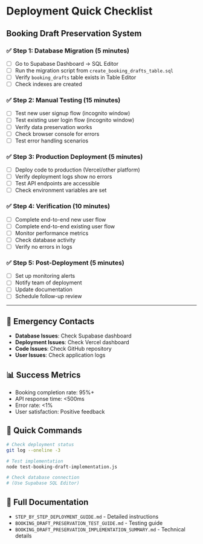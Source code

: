 # Deployment Quick Checklist
## Booking Draft Preservation System

### ✅ Step 1: Database Migration (5 minutes)
- [ ] Go to Supabase Dashboard → SQL Editor
- [ ] Run the migration script from `create_booking_drafts_table.sql`
- [ ] Verify `booking_drafts` table exists in Table Editor
- [ ] Check indexes are created

### ✅ Step 2: Manual Testing (15 minutes)
- [ ] Test new user signup flow (incognito window)
- [ ] Test existing user login flow (incognito window)
- [ ] Verify data preservation works
- [ ] Check browser console for errors
- [ ] Test error handling scenarios

### ✅ Step 3: Production Deployment (5 minutes)
- [ ] Deploy code to production (Vercel/other platform)
- [ ] Verify deployment logs show no errors
- [ ] Test API endpoints are accessible
- [ ] Check environment variables are set

### ✅ Step 4: Verification (10 minutes)
- [ ] Complete end-to-end new user flow
- [ ] Complete end-to-end existing user flow
- [ ] Monitor performance metrics
- [ ] Check database activity
- [ ] Verify no errors in logs

### ✅ Step 5: Post-Deployment (5 minutes)
- [ ] Set up monitoring alerts
- [ ] Notify team of deployment
- [ ] Update documentation
- [ ] Schedule follow-up review

---

## 🚨 Emergency Contacts
- **Database Issues**: Check Supabase dashboard
- **Deployment Issues**: Check Vercel dashboard
- **Code Issues**: Check GitHub repository
- **User Issues**: Check application logs

## 📊 Success Metrics
- Booking completion rate: 95%+
- API response time: <500ms
- Error rate: <1%
- User satisfaction: Positive feedback

## 🔧 Quick Commands
```bash
# Check deployment status
git log --oneline -3

# Test implementation
node test-booking-draft-implementation.js

# Check database connection
# (Use Supabase SQL Editor)
```

## 📖 Full Documentation
- `STEP_BY_STEP_DEPLOYMENT_GUIDE.md` - Detailed instructions
- `BOOKING_DRAFT_PRESERVATION_TEST_GUIDE.md` - Testing guide
- `BOOKING_DRAFT_PRESERVATION_IMPLEMENTATION_SUMMARY.md` - Technical details
